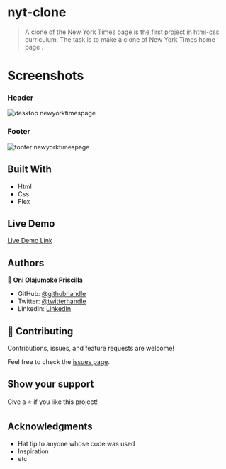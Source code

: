 
# nyt-clone

> A clone of the New York Times page is the first project in html-css curriculum.
   The task is to make a clone of  New York Times home page .

# Screenshots

### Header 
![desktop newyorktimespage](https://user-images.githubusercontent.com/69638013/112223114-c0230380-8c29-11eb-9bff-bb95c072d024.png)

### Footer 
![footer newyorktimespage ](https://user-images.githubusercontent.com/69638013/112222472-de3c3400-8c28-11eb-973a-d1916cd8f76b.png)



## Built With

- Html
- Css
- Flex

## Live Demo

[Live Demo Link](https://prolajumokeoni.github.io/nyt-clone/)


## Authors

👤 **Oni Olajumoke Priscilla**

- GitHub: [@githubhandle](https://github.com/prolajumokeoni)
- Twitter: [@twitterhandle](https://twitter.com/prolajumokeoni)
- LinkedIn: [LinkedIn](https://www.linkedin.com/in/olajumoke-priscilla-oni-44a48b162/)


## 🤝 Contributing

Contributions, issues, and feature requests are welcome!

Feel free to check the [issues page](https://github.com/prolajumokeoni/nyt-clone/issues).

## Show your support

Give a ⭐️ if you like this project!

## Acknowledgments

- Hat tip to anyone whose code was used
- Inspiration
- etc

